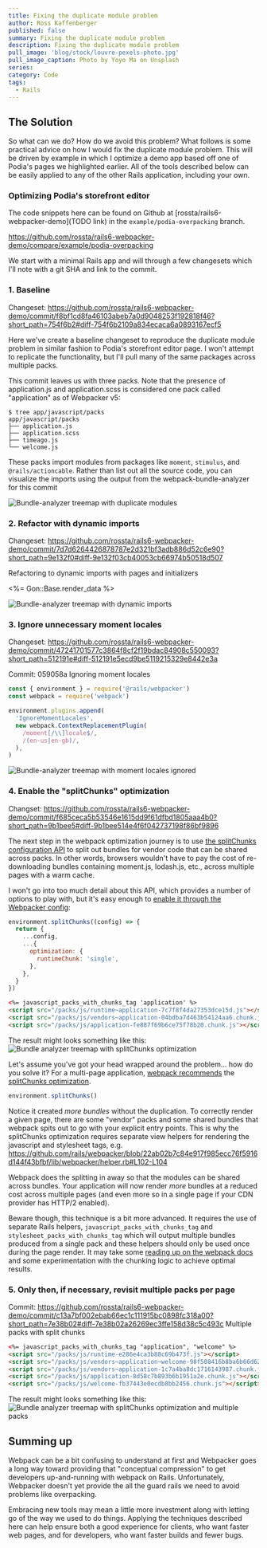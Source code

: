 ```yaml
---
title: Fixing the duplicate module problem
author: Ross Kaffenberger
published: false
summary: Fixing the duplicate module problem
description: Fixing the duplicate module problem
pull_image: 'blog/stock/louvre-pexels-photo.jpg'
pull_image_caption: Photo by Yoyo Ma on Unsplash
series:
category: Code
tags:
  - Rails
---
```


## The Solution

So what can we do? How do we avoid this problem? What follows is some practical advice on how I would fix the duplicate module problem. This will be driven by example in which I optimize a demo app based off one of Podia's pages we highlighted earlier. All of the tools described below can be easily applied to any of the other Rails application, including your own.

### Optimizing Podia's storefront editor

The code snippets here can be found on Github at [rossta/rails6-webpacker-demo](TODO link) in the `example/podia-overpacking` branch.

https://github.com/rossta/rails6-webpacker-demo/compare/example/podia-overpacking

We start with a minimal Rails app and will through a few changesets which I'll note with a git SHA and link to the commit.

### 1. Baseline

Changeset: https://github.com/rossta/rails6-webpacker-demo/commit/f8bf1cd8fa46103abeb7a0d9048253f192818f46?short_path=754f6b2#diff-754f6b2109a834ecaca6a0893167ecf5

Here we've create a baseline changeset to reproduce the duplicate module problem in similar fashion to Podia's storefront editor page. I won't attempt to replicate the functionality, but I'll pull many of the same packages across multiple packs.

This commit leaves us with three packs. Note that the presence of application.js and application.scss is considered one pack called "application" as of Webpacker v5:

```
$ tree app/javascript/packs
app/javascript/packs
├── application.js
├── application.scss
├── timeago.js
└── welcome.js
```

These packs import modules from packages like `moment`, `stimulus`, and `@rails/actioncable`. Rather than list out all the source code, you can visualize the imports using the output from the webpack-bundle-analyzer for this commit

![Bundle-analyzer treemap with duplicate modules](blog/overpacking-case-studies/duplicate-modules-stats-optimized.png)

### 2. Refactor with dynamic imports

Changeset: https://github.com/rossta/rails6-webpacker-demo/commit/7d7d6264426878787e2d321bf3adb886d52c6e90?short_path=9e132f0#diff-9e132f03cb40053cb66974b50518d507

Refactoring to dynamic imports with pages and initializers

<%= Gon::Base.render_data %>

<script>
//<![CDATA[
window.gon={};gon.pages=["welcome"];
//]]>
</script>

![Bundle-analyzer treemap with dynamic imports](blog/overpacking-case-studies/dynamic-imports-stats-optimized.png)

### 3. Ignore unnecessary moment locales

Changeset: https://github.com/rossta/rails6-webpacker-demo/commit/47241701577c3864f8cf2f19bdac84908c550093?short_path=512191e#diff-512191e5ecd9be5119215329e8442e3a

Commit: 059058a
Ignoring moment locales

```javascript
const { environment } = require('@rails/webpacker')
const webpack = require('webpack')

environment.plugins.append(
  'IgnoreMomentLocales',
  new webpack.ContextReplacementPlugin(
    /moment[/\\]locale$/,
    /(en-us|en-gb)/,
  ),
)
```

![Bundle-analyzer treemap with moment locales ignored](blog/overpacking-case-studies/ignore-moment-locales-stats-optimized.png)

### 4. Enable the "splitChunks" optimization

Changset: https://github.com/rossta/rails6-webpacker-demo/commit/f685ceca5b53546e1615dd9f61dfbd1805aaa4b0?short_path=9b1bee5#diff-9b1bee514e4f6f042737198f86bf9896

The next step in the webpack optimization journey is to use [the splitChunks configuration API](https://help.github.com/en/github/managing-files-in-a-repository/getting-permanent-links-to-files) to split out bundles for vendor code that can be shared across packs. In other words, browsers wouldn't have to pay the cost of re-downloading bundles containing moment.js, lodash.js, etc., across multiple pages with a warm cache.

I won't go into too much detail about this API, which provides a number of options to play with, but it's easy enough to [enable it through the Webpacker config](https://github.com/rails/webpacker/blob/master/docs/webpack.md#add-splitchunks-webpack-v4):

```javascript
environment.splitChunks((config) => {
  return {
    ...config,
    ...{
      optimization: {
        runtimeChunk: 'single',
      },
    },
  }
})
```

```html
<%= javascript_packs_with_chunks_tag 'application' %>
<script src="/packs/js/runtime~application-7c7f8f4da27353dce15d.js"></script>
<script src="/packs/js/vendors~application-04bdba7d463b54124aa6.chunk.js"></script>
<script src="/packs/js/application-fe887f69b6ce75f78b20.chunk.js"></script>
```

The result might looks something like this:
![Bundle analyzer treemap with splitChunks optimization](blog/overpacking-case-studies/split-chunks-stats-optimized.png)

Let's assume you've got your head wrapped around the problem... how do you solve it? For a multi-page application, [webpack recommends](https://webpack.js.org/concepts/entry-points/#multi-page-application) the [splitChunks optimization](https://webpack.js.org/plugins/split-chunks-plugin/).

```js
environment.splitChunks()
```

Notice it created _more bundles_ without the duplication. To correctly render a given page, there are some "vendor" packs and some shared bundles that webpack spits out to go with your explicit entry points. This is why the splitChunks optimization requires separate view helpers for rendering the javascript and stylesheet tags, e.g. https://github.com/rails/webpacker/blob/22ab02b7c84e917f985ecc76f5916d144f43bfbf/lib/webpacker/helper.rb#L102-L104

Webpack does the splitting in away so that the modules can be shared across bundles. Your application will now render _more_ bundles at a reduced cost across multiple pages (and even more so in a single page if your CDN provider has HTTP/2 enabled).

Beware though, this technique is a bit more advanced. It requires the use of separate Rails helpers, `javascript_packs_with_chunks_tag` and `stylesheet_packs_with_chunks_tag` which will output multiple bundles produced from a single pack and these helpers should only be used once during the page render. It may take some [reading up on the webpack docs](https://webpack.js.org/plugins/split-chunks-plugin/) and some experimentation with the chunking logic to achieve optimal results.

### 5. Only then, if necessary, revisit multiple packs per page

Commit: https://github.com/rossta/rails6-webpacker-demo/commit/c13a7bf002ebab66ec1c111915bc0898fc318a00?short_path=7e38b02#diff-7e38b02a26269ec3ffe158d38c5c493c
Multiple packs with split chunks

```html
<%= javascript_packs_with_chunks_tag "application", "welcome" %>
<script src="/packs/js/runtime-e286e4ca3b88c69b473f.js"></script>
<script src="/packs/js/vendors~application~welcome-98f508416b8ba6b66d62.chunk.js"></script>
<script src="/packs/js/vendors~application-1c7a4ba8dc1716143987.chunk.js"></script>
<script src="/packs/js/application-8d58c7b893b6b1951a2e.chunk.js"></script>
<script src="/packs/js/welcome-fb37443e0ecdb8bb2456.chunk.js"></script>
```

The result might looks something like this:
![Bundle analyzer treemap with splitChunks optimization and multiple packs](blog/overpacking-case-studies/multiple-packs-split-chunks-stats-optimized.png)

## Summing up

Webpack can be a bit confusing to understand at first and Webpacker goes a long way toward providing that "conceptual compression" to get developers up-and-running with webpack on Rails. Unfortunately, Webpacker doesn't yet provide the all the guard rails we need to avoid problems like overpacking.

Embracing new tools may mean a little more investment along with letting go of the way we used to do things. Applying the techniques described here can help ensure both a good experience for clients, who want faster web pages, and for developers, who want faster builds and fewer bugs.

